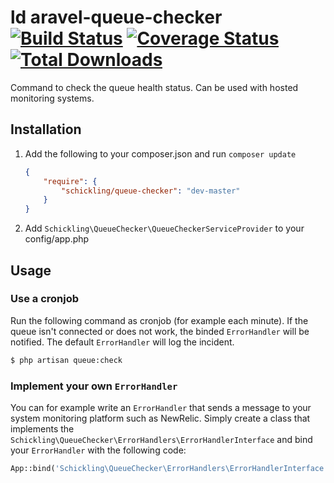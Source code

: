 ld
aravel-queue-checker [![Build Status](https://travis-ci.org/schickling/laravel-queue-checker.png?branch=master)](https://travis-ci.org/schickling/laravel-queue-checker) [![Coverage Status](https://coveralls.io/repos/schickling/laravel-queue-checker/badge.png)](https://coveralls.io/r/schickling/laravel-queue-checker) [![Total Downloads](https://poser.pugx.org/schickling/queue-checker/downloads.png)](https://packagist.org/packages/schickling/queue-checker)
=====================

Command to check the queue health status. Can be used with hosted monitoring systems.

## Installation

1. Add the following to your composer.json and run `composer update`

    ```json
    {
        "require": {
            "schickling/queue-checker": "dev-master"
        }
    }
    ```

2. Add `Schickling\QueueChecker\QueueCheckerServiceProvider` to your config/app.php

## Usage

### Use a cronjob
Run the following command as cronjob (for example each minute). If the queue isn't connected or does not work, the binded `ErrorHandler` will be notified. The default `ErrorHandler` will log the incident.

```sh
$ php artisan queue:check
```

### Implement your own `ErrorHandler`
You can for example write an `ErrorHandler` that sends a message to your system monitoring platform such as NewRelic. Simply create a class that implements the `Schickling\QueueChecker\ErrorHandlers\ErrorHandlerInterface` and bind your `ErrorHandler` with the following code:

```php
App::bind('Schickling\QueueChecker\ErrorHandlers\ErrorHandlerInterface', 'App\MyCustomErrorHandler');
```